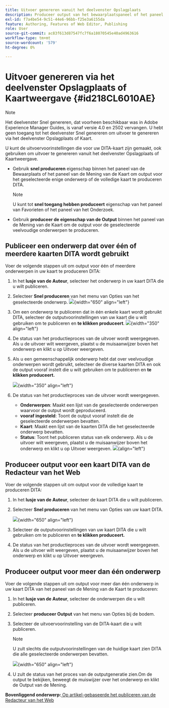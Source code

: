 ```yaml
---
title: Uitvoer genereren vanuit het deelvenster Opslagplaats
description: Produceer output van het bewaarplaatspaneel of het paneel van de Mening van de Kaart in AEM Guides. Leer om een onderwerp te publiceren over één of meerdere kaarten DITA wordt gebruikt of output voor veelvoudige onderwerpen te produceren die.
exl-id: f7a4be54-9c51-44e6-96bb-f25e3a6155da
feature: Authoring, Features of Web Editor, Publishing
role: User
source-git-commit: ac83f613d87547fc7f6a18070545e40ad4963616
workflow-type: tm+mt
source-wordcount: '579'
ht-degree: 0%

---
```


# Uitvoer genereren via het deelvenster Opslagplaats of Kaartweergave {#id218CL6010AE}

>[!NOTE]
>
> Het deelvenster Snel genereren, dat voorheen beschikbaar was in Adobe Experience Manager Guides, is vanaf versie 4.0 en 2502 vervangen. U hebt geen toegang tot het deelvenster Snel genereren om uitvoer te genereren via het deelvenster Opslagplaats of Kaart.

U kunt de uitvoervoorinstellingen die voor uw DITA-kaart zijn gemaakt, ook gebruiken om uitvoer te genereren vanuit het deelvenster Opslagplaats of Kaartweergave.

- Gebruik **snel produceren** eigenschap binnen het paneel van de Bewaarplaats of het paneel van de Mening van de Kaart om output voor het geselecteerde enige onderwerp of de volledige kaart te produceren DITA.

  >[!NOTE]
  >
  > U kunt tot **snel toegang hebben produceert** eigenschap van het paneel van Favorieten of het paneel van het Onderzoek.

- Gebruik **produceer de eigenschap van de Output** binnen het paneel van de Mening van de Kaart om de output voor de geselecteerde veelvoudige onderwerpen te produceren.

## Publiceer een onderwerp dat over één of meerdere kaarten DITA wordt gebruikt

Voer de volgende stappen uit om output voor één of meerdere onderwerpen in uw kaart te produceren DITA:

1. In het **lusje van de Auteur**, selecteer het onderwerp in uw kaart DITA die u wilt publiceren.

1. Selecteer **Snel produceren** van het menu van Opties van het geselecteerde onderwerp.
   ![](images/select-topic-options-menu_cs.png){width="650" align="left"}

1. Om een onderwerp te publiceren dat in één enkele kaart wordt gebruikt DITA, selecteer de outputvoorinstellingen van uw kaart die u wilt gebruiken om te publiceren en **te klikken produceert**.
   ![](images/select-preset_cs.png){width="350" align="left"}

1. De status van het productieproces van de uitvoer wordt weergegeven. Als u de uitvoer wilt weergeven, plaatst u de muisaanwijzer boven het onderwerp en klikt u op Uitvoer weergeven.

1. Als u een gemeenschappelijk onderwerp hebt dat over veelvoudige onderwerpen wordt gebruikt, selecteer de diverse kaarten DITA en ook de output vooraf instelt die u wilt gebruiken om te publiceren en **te klikken produceert.**

   ![](images/select-preset-multiple-maps_cs.png){width="350" align="left"}

1. De status van het productieproces van de uitvoer wordt weergegeven.

   - **Onderwerpen**: Maakt een lijst van de geselecteerde onderwerpen waarvoor de output wordt geproduceerd.
   - **vooraf ingesteld**: Toont de output vooraf instelt die de geselecteerde onderwerpen bevatten.
   - **Kaart**: Maakt een lijst van de kaarten DITA die het geselecteerde onderwerp bevatten.
   - **Status**: Toont het publiceren status van elk onderwerp.
Als u de uitvoer wilt weergeven, plaatst u de muisaanwijzer boven het onderwerp en klikt u op Uitvoer weergeven.
     ![](images/output-multiple-maps_cs.png){align="left"}


## Produceer output voor een kaart DITA van de Redacteur van het Web

Voer de volgende stappen uit om output voor de volledige kaart te produceren DITA:

1. In het **lusje van de Auteur**, selecteer de kaart DITA die u wilt publiceren.

1. Selecteer **Snel produceren** van het menu van Opties van uw kaart DITA.

   ![](images/select-map-options-menu_cs.png){width="650" align="left"}

1. Selecteer de outputvoorinstellingen van uw kaart DITA die u wilt gebruiken om te publiceren en **te klikken produceert.**

1. De status van het productieproces van de uitvoer wordt weergegeven. Als u de uitvoer wilt weergeven, plaatst u de muisaanwijzer boven het onderwerp en klikt u op Uitvoer weergeven.


## Produceer output voor meer dan één onderwerp

Voer de volgende stappen uit om output voor meer dan één onderwerp in uw kaart DITA van het paneel van de Mening van de Kaart te produceren:

1. In het **lusje van de Auteur**, selecteer de onderwerpen die u wilt publiceren.

1. Selecteer **produceer Output** van het menu van Opties bij de bodem.

1. Selecteer de uitvoervoorinstelling van de DITA-kaart die u wilt publiceren.

   >[!NOTE]
   >
   > U zult slechts die outputvoorinstellingen van de huidige kaart zien DITA die alle geselecteerde onderwerpen bevatten.

   ![](images/generate-output-multiple-topics_cs.png){width="650" align="left"}

1. U zult de status van het proces van de outputgeneratie zien.Om de output te bekijken, beweegt de muiswijzer over het onderwerp en klikt de Output van de Mening.


**Bovenliggend onderwerp:**&#x200B;[ Op artikel-gebaseerde het publiceren van de Redacteur van het Web ](web-editor-article-publishing.md)
